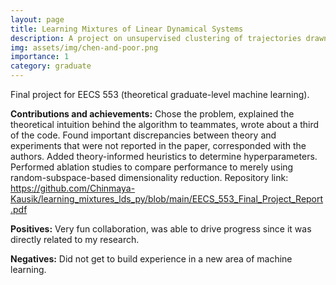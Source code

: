 ```yaml
---
layout: page
title: Learning Mixtures of Linear Dynamical Systems
description: A project on unsupervised clustering of trajectories drawn from linear dynamical systems
img: assets/img/chen-and-poor.png
importance: 1
category: graduate
---
```


Final project for EECS 553 (theoretical graduate-level machine learning). 

**Contributions and achievements:** Chose the problem, explained the theoretical intuition behind the algorithm to teammates, wrote about a third of the code. Found important discrepancies between theory and experiments that were not reported in the paper, corresponded with the authors. Added theory-informed heuristics to determine hyperparameters. Performed ablation studies to compare performance to merely using random-subspace-based dimensionality reduction. Repository link: https://github.com/Chinmaya-Kausik/learning_mixtures_lds_py/blob/main/EECS_553_Final_Project_Report.pdf

**Positives:** Very fun collaboration, was able to drive progress since it was directly related to my research.

**Negatives:** Did not get to build experience in a new area of machine learning.
